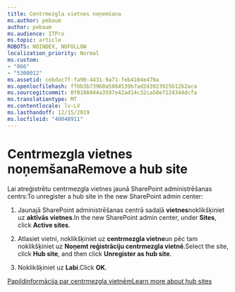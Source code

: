 ```yaml
---
title: Centrmezgla vietnes noņemšana
ms.author: pebaum
author: pebaum
ms.audience: ITPro
ms.topic: article
ROBOTS: NOINDEX, NOFOLLOW
localization_priority: Normal
ms.custom:
- "866"
- "5300012"
ms.assetid: cebdac7f-fa90-4431-9a71-feb4104e479a
ms.openlocfilehash: ff0b3b73960a5884539b7ad2d3923925b12b2aca
ms.sourcegitcommit: 0f0186044a3597e42ad14c32ca58e7224344dcfa
ms.translationtype: MT
ms.contentlocale: lv-LV
ms.lasthandoff: 12/15/2019
ms.locfileid: "40048911"
---
```

# <a name="remove-a-hub-site"></a><span data-ttu-id="88443-102">Centrmezgla vietnes noņemšana</span><span class="sxs-lookup"><span data-stu-id="88443-102">Remove a hub site</span></span>

<span data-ttu-id="88443-103">Lai atreģistrētu centrmezgla vietnes jaunā SharePoint administrēšanas centrs:</span><span class="sxs-lookup"><span data-stu-id="88443-103">To unregister a hub site in the new SharePoint admin center:</span></span>
  
1. <span data-ttu-id="88443-104">Jaunajā SharePoint administrēšanas centrā sadaļā **vietnes**noklikšķiniet uz **aktīvās vietnes**.</span><span class="sxs-lookup"><span data-stu-id="88443-104">In the new SharePoint admin center, under **Sites**, click **Active sites**.</span></span>

2. <span data-ttu-id="88443-105">Atlasiet vietni, noklikšķiniet uz **centrmezgla vietne**un pēc tam noklikšķiniet uz **Noņemt reģistrāciju centrmezgla vietnē**.</span><span class="sxs-lookup"><span data-stu-id="88443-105">Select the site, click **Hub site**, and then click **Unregister as hub site**.</span></span>

3. <span data-ttu-id="88443-106">Noklikšķiniet uz **Labi**.</span><span class="sxs-lookup"><span data-stu-id="88443-106">Click **OK**.</span></span>

[<span data-ttu-id="88443-107">Papildinformācija par centrmezgla vietnēm</span><span class="sxs-lookup"><span data-stu-id="88443-107">Learn more about hub sites</span></span>](https://support.office.com/article/what-is-a-sharepoint-hub-site-fe26ae84-14b7-45b6-a6d1-948b3966427f)
  